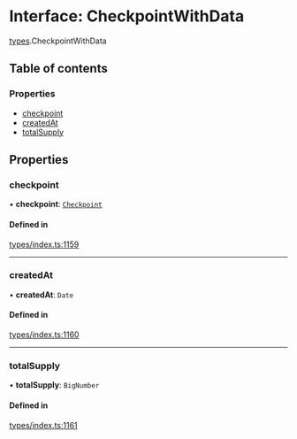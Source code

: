 # Interface: CheckpointWithData

[types](../wiki/types).CheckpointWithData

## Table of contents

### Properties

- [checkpoint](../wiki/types.CheckpointWithData#checkpoint)
- [createdAt](../wiki/types.CheckpointWithData#createdat)
- [totalSupply](../wiki/types.CheckpointWithData#totalsupply)

## Properties

### checkpoint

• **checkpoint**: [`Checkpoint`](../wiki/api.entities.Checkpoint.Checkpoint)

#### Defined in

[types/index.ts:1159](https://github.com/PolymathNetwork/polymesh-sdk/blob/c37bc05d/src/types/index.ts#L1159)

___

### createdAt

• **createdAt**: `Date`

#### Defined in

[types/index.ts:1160](https://github.com/PolymathNetwork/polymesh-sdk/blob/c37bc05d/src/types/index.ts#L1160)

___

### totalSupply

• **totalSupply**: `BigNumber`

#### Defined in

[types/index.ts:1161](https://github.com/PolymathNetwork/polymesh-sdk/blob/c37bc05d/src/types/index.ts#L1161)
